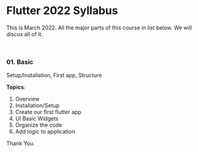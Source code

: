 # Flutter 2022 Syllabus
This is March 2022. All the major parts of this course in list below. We will discus all of it. 

<br>

### 01. Basic 
Setup/Installation, First app, Structure 

<b>Topics</b>: 

01.	Overview 
02.	Installation/Setup 
03.	Create our first flutter app 
04.	UI Basic Widgets 
05.	Organize the code 
06.	Add logic to application 

Thank You.